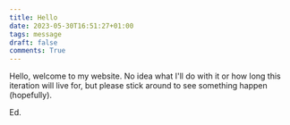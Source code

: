 ```yaml
---
title: Hello
date: 2023-05-30T16:51:27+01:00
tags: message
draft: false
comments: True
---
```

Hello, welcome to my website. No idea what I'll do with it or how long this iteration will live for, but please stick around to see something happen (hopefully).

Ed.